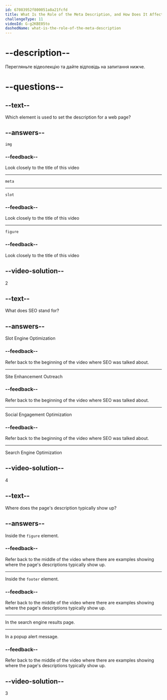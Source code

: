 ```yaml
---
id: 67083952f800051a8a21fcfd
title: What Is the Role of the Meta Description, and How Does It Affect SEO?
challengeType: 11
videoId: G-g2KBE05to
dashedName: what-is-the-role-of-the-meta-description
---
```


# --description--

Перегляньте відеолекцію та дайте відповідь на запитання нижче.

# --questions--

## --text--

Which element is used to set the description for a web page?

## --answers--

`img`

### --feedback--

Look closely to the title of this video

---

`meta`

---

`slot`

### --feedback--

Look closely to the title of this video

---

`figure`

### --feedback--

Look closely to the title of this video

## --video-solution--

2

## --text--

What does SEO stand for?

## --answers--

Slot Engine Optimization

### --feedback--

Refer back to the beginning of the video where SEO was talked about.

---

Site Enhancement Outreach

### --feedback--

Refer back to the beginning of the video where SEO was talked about.

---

Social Engagement Optimization

### --feedback--

Refer back to the beginning of the video where SEO was talked about.

---

Search Engine Optimization

## --video-solution--

4

## --text--

Where does the page's description typically show up?

## --answers--

Inside the `figure` element.

### --feedback--

Refer back to the middle of the video where there are examples showing where the page's descriptions typically show up.

---

Inside the `footer` element.

### --feedback--

Refer back to the middle of the video where there are examples showing where the page's descriptions typically show up.

---

In the search engine results page.

---

In a popup alert message.

### --feedback--

Refer back to the middle of the video where there are examples showing where the page's descriptions typically show up.

## --video-solution--

3

